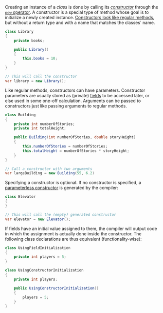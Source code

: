 Creating an instance of a _class_ is done by calling its [_constructor_][constructors] through the [`new` operator][new]. A constructor is a special type of method whose goal is to initialize a newly created instance. [Constructors look like regular methods][constructor-syntax], but without a return type and with a name that matches the classes' name.

```csharp
class Library
{
    private books;

    public Library()
    {
        this.books = 10;
    }
}

// This will call the constructor
var library = new Library();
```

Like regular methods, constructors can have parameters. Constructor parameters are usually stored as (private) [fields][fields] to be accessed later, or else used in some one-off calculation. Arguments can be passed to constructors just like passing arguments to regular methods.

```csharp
class Building
{
    private int numberOfStories;
    private int totalHeight;

    public Building(int numberOfStories, double storyHeight)
    {
        this.numberOfStories = numberOfStories;
        this.totalHeight = numberOfStories * storyHeight;
    }
}

// Call a constructor with two arguments
var largeBuilding = new Building(55, 6.2)
```

Specifying a constructor is optional. If no constructor is specified, a [parameterless constructor][parameterless-constructors] is generated by the compiler:

```csharp
class Elevator
{
}

// This will call the (empty) generated constructor
var elevator = new Elevator();
```

If fields have an initial value assigned to them, the compiler will output code in which the assignment is actually done inside the constructor. The following class declarations are thus equivalent (functionality-wise):

```csharp
class UsingFieldInitialization
{
    private int players = 5;
}

class UsingConstructorInitialization
{
    private int players;

    public UsingConstructorInitialization()
    {
        players = 5;
    }
}
```

[constructors]: https://docs.microsoft.com/en-us/dotnet/csharp/programming-guide/classes-and-structs/constructors
[constructor-syntax]: https://docs.microsoft.com/en-us/dotnet/csharp/programming-guide/classes-and-structs/constructors#constructor-syntax
[using-constructors]: https://docs.microsoft.com/en-us/dotnet/csharp/programming-guide/classes-and-structs/using-constructors
[private-constructors]: https://docs.microsoft.com/en-us/dotnet/csharp/programming-guide/classes-and-structs/private-constructors
[new]: https://docs.microsoft.com/en-us/dotnet/csharp/language-reference/operators/new-operator
[fields]: https://docs.microsoft.com/en-us/dotnet/csharp/programming-guide/classes-and-structs/fields
[parameterless-constructors]: https://docs.microsoft.com/en-us/dotnet/csharp/programming-guide/classes-and-structs/constructors#parameterless-constructors

